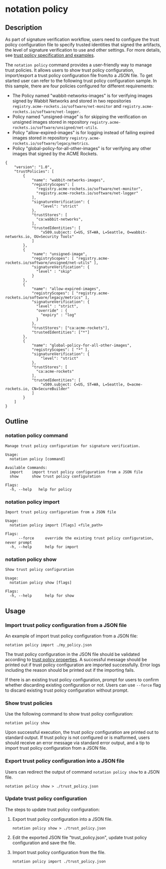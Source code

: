 # notation policy

## Description

As part of signature verification workflow, users need to configure the trust policy configuration file to specify trusted identities that signed the artifacts, the level of signature verification to use and other settings. For more details, see [trust policy specification and examples](https://github.com/notaryproject/notaryproject/blob/v1.0.0-rc.2/specs/trust-store-trust-policy.md#trust-policy).

The `notation policy` command provides a user-friendly way to manage trust policies. It allows users to show trust policy configuration, import/export a trust policy configuration file from/to a JSON file. To get started user can refer to the following trust policy configuration sample. In this sample, there are four policies configured for different requirements:

- The Policy named "wabbit-networks-images" is for verifying images signed by Wabbit Networks and stored in two repositories `registry.acme-rockets.io/software/net-monitor` and `registry.acme-rockets.io/software/net-logger`.
- Policy named "unsigned-image" is for skipping the verification on unsigned images stored in repository `registry.acme-rockets.io/software/unsigned/net-utils`.
- Policy "allow-expired-images" is for logging instead of failing expired images stored in repository `registry.acme-rockets.io/software/legacy/metrics`.
- Policy "global-policy-for-all-other-images" is for verifying any other images that signed by the ACME Rockets.

```jsonc
{
    "version": "1.0",
    "trustPolicies": [
        {
            "name": "wabbit-networks-images",
            "registryScopes": [ 
              "registry.acme-rockets.io/software/net-monitor",
              "registry.acme-rockets.io/software/net-logger" 
            ],
            "signatureVerification": {
                "level": "strict"
            },
            "trustStores": [ 
              "ca:wabbit-networks",
            ],
            "trustedIdentities": [
                "x509.subject: C=US, ST=WA, L=Seattle, O=wabbit-networks.io, OU=Security Tools"
            ]
        },
        {
            "name": "unsigned-image",
            "registryScopes": [ "registry.acme-rockets.io/software/unsigned/net-utils" ],
            "signatureVerification": {
              "level" : "skip" 
            }
        },
        {
            "name": "allow-expired-images",
            "registryScopes": [ "registry.acme-rockets.io/software/legacy/metrics" ],
            "signatureVerification": {
              "level" : "strict",
              "override" : {
                "expiry" : "log"
              }
            },
            "trustStores": ["ca:acme-rockets"],
            "trustedIdentities": ["*"]
        },
        {
            "name": "global-policy-for-all-other-images",
            "registryScopes": [ "*" ],       
            "signatureVerification": {                                
                "level": "strict"
            },
            "trustStores": [ 
              "ca:acme-rockets"
            ],                  
            "trustedIdentities": [                                    
                "x509.subject: C=US, ST=WA, L=Seattle, O=acme-rockets.io, CN=SecureBuilder"
            ]
        }
    ]
}
```

## Outline

### notation policy command

```text
Manage trust policy configuration for signature verification.

Usage:
  notation policy [command]

Available Commands:
  import    import trust policy configuration from a JSON file
  show      show trust policy configuration

Flags:
  -h, --help   help for policy
```

### notation policy import

```text
Import trust policy configuration from a JSON file

Usage:
  notation policy import [flags] <file_path>

Flags:
      --force     override the existing trust policy configuration, never prompt
  -h, --help      help for import
```

### notation policy show

```text
Show trust policy configuration

Usage:
  notation policy show [flags]

Flags:
  -h, --help      help for show
```

## Usage

### Import trust policy configuration from a JSON file

An example of import trust policy configuration from a JSON file:

```shell  
notation policy import ./my_policy.json
```

The trust policy configuration in the JSON file should be validated according to [trust policy properties](https://github.com/notaryproject/notaryproject/blob/v1.0.0-rc.2/specs/trust-store-trust-policy.md#trust-policy-properties). A successful message should be printed out if trust policy configuration are imported successfully. Error logs including the reason should be printed out if the importing fails.

If there is an existing trust policy configuration, prompt for users to confirm whether discarding existing configuration or not. Users can use `--force` flag to discard existing trust policy configuration without prompt.

### Show trust policies

Use the following command to show trust policy configuration:

```shell
notation policy show
```

Upon successful execution, the trust policy configuration are printed out to standard output. If trust policy is not configured or is malformed, users should receive an error message via standard error output, and a tip to import trust policy configuration from a JSON file.

### Export trust policy configuration into a JSON file

Users can redirect the output of command `notation policy show` to a JSON file.

```shell
notation policy show > ./trust_policy.json
```

### Update trust policy configuration

The steps to update trust policy configuration:

1. Export trust policy configuration into a JSON file.

   ```shell
   notation policy show > ./trust_policy.json
   ```

2. Edit the exported JSON file "trust_policy.json", update trust policy configuration and save the file.
3. Import trust policy configuration from the file.

   ```shell
   notation policy import ./trust_policy.json
   ```
